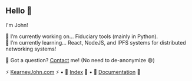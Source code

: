 ## Hello 👋

I'm John! 


🔭 I’m currently working on... Fiduciary tools (mainly in Python).   
🌱 I’m currently learning... React, NodeJS, and IPFS systems for distributed networking systems!

💬 Got a question? [Contact](https://kearneyjohn.com/contact) me! (No need to de-anonymize 😄)

⚡ [KearneyJohn.com](https://kearneyjohn.com) ⚡ • 📄 [Index]() 📄 • 🔮 [Documentation]() 🔮
